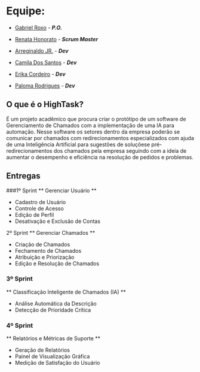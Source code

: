 # Equipe:
- [Gabriel Roxo](https://github.com/Kanekovisks) - ***P.O.***

- [Renata Honorato](https://github.com/reh2212) - ***Scrum Master***

- [Arreginaldo JR.](https://github.com/arreginaldo) - ***Dev***

- [Camila Dos Santos](https://github.com/camilape-dev) - ***Dev***

- [Erika Cordeiro](https://github.com/apserika) - ***Dev***

- [Paloma Rodrigues]() - ***Dev***

## O que é o HighTask?
É um projeto acadêmico que procura criar o protótipo de um software de Gerenciamento de Chamados com a implementação de uma IA para automação. Nesse software os setores dentro da empresa poderão se comunicar por chamados com redirecionamentos especializados com ajuda de uma Inteligência Artificial para sugestões de soluçõese pré-redirecionamentos dos chamados pela empresa seguindo com a ideia de aumentar o desempenho e eficiência na resolução de pedidos e problemas. 

## Entregas
###1º Sprint
** Gerenciar Usuário **
   - Cadastro de Usuário
   - Controle de Acesso
   - Edição de Perfil
   - Desativação e Exclusão de Contas

2º Sprint
** Gerenciar Chamados **
   - Criação de Chamados
   - Fechamento de Chamados
   - Atribuição e Priorização
   - Edição e Resolução de Chamados

### 3º Sprint
** Classificação Inteligente de Chamados (IA) **
   - Análise Automática da Descrição
   - Detecção de Prioridade Crítica

### 4º Sprint
** Relatórios e Métricas de Suporte **
   - Geração de Relatórios
   - Painel de Visualização Gráfica
   - Medição de Satisfação do Usuário
